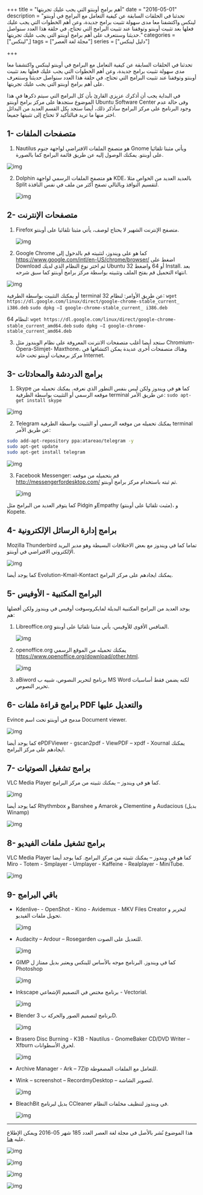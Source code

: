 +++
title = "أهم برامج أوبنتو التي يجب عليك تجربتها"
date = "2016-05-01"
description = "تحدثنا في الحلقات السابقة عن كيفية التعامل مع البرامج في أوبنتو لينكس واكتشفنا معا مدى سهولة تثبيت برامج جديدة، وعن أهم الخطوات التي يجب عليك فعلها بعد تثبيت أوبنتو وتوقفنا عند تثبيت البرامج التي تحتاج، في حلقة هذا العدد سنواصل حديثنا وسنتعرف على أهم برامج أوبنتو التي يجب عليك تجربتها."
categories = ["لينكس",]
tags = ["مجلة لغة العصر"]
series = ["دليل لينكس"]

+++

تحدثنا في الحلقات السابقة عن كيفية التعامل مع البرامج في أوبنتو لينكس واكتشفنا معا مدى سهولة تثبيت برامج جديدة، وعن أهم الخطوات التي يجب عليك فعلها بعد تثبيت أوبنتو وتوقفنا عند تثبيت البرامج التي تحتاج، في حلقة هذا العدد سنواصل حديثنا وسنتعرف على أهم برامج أوبنتو التي يجب عليك تجربتها.

في البداية يجب أن أذكرك عزيزي القارئ بأن كل البرامج التي سيتم ذكرها في هذا الموضوع ستجدها على مركز برامج أوبنتو Ubuntu Software Center وفى حالة عدم وجود البرنامج على مركز البرامج سأذكر ذلك، أيضا ستجد بكل القسم العديد من البدائل اختر منها ما تريد فبالتأكيد لا تحتاج إلى تثبيتها جميعا.

## 1- متصفحات الملفات

1. Nautilus هو متصفح الملفات الافتراضي لواجهة جنوم Gnome ويأتي مثبتا تلقائيا على أوبنتو.
   يمكنك الوصول إليه عن طريق قائمة البرامج كما بالصورة.

![img](images/1.jpg)

2. Dolphin هو متصفح الملفات الرسمي لواجهة KDE، بالعديد العديد من الخواص مثلا Split لتقسيم النوافذ وبالتالي تصفح أكثر من ملف في نفس النافذة.

    ![img](images/2.png)

## 2- متصفحات الإنترنت

1. Firefox متصفح الإنترنت الشهير لا يحتاج لوصف، يأتي مثبتا تلقائيا على أوبنتو.

    ![img](images/3.png)

2. Google Chrome كما هو على ويندوز، لتثبيته قم بالدخول إلى
   https://www.google.com/intl/en-US/chrome/browser/
   اضغط على Download ثم اختر نوع النظام الذي لديك Ubuntu 32 أو 64 واضغط Install.
   بعد انتهاء التحميل قم بفتح الملف وتثبيته بواسطة مركز برامج أوبنتو كما سبق شرحه.

![img](images/4.png)

أو يمكنك التثبيت بواسطة الطرفية terminal عن طريق الأوامر:
لنظام 32:
`wget https://dl.google.com/linux/direct/google-chrome-stable_current_ i386.deb`
`sudo dpkg –I google-chrome-stable_current_ i386.deb`

لنظام 64:
`wget https://dl.google.com/linux/direct/google-chrome-stable_current_amd64.deb`
`sudo dpkg –I google-chrome-stable_current_amd64.deb`

3. ستجد أيضا أغلب متصفحات الانترنت المعروفة على نظام الويندوز مثل Chromium-Opera-Slimjet- Maxthone، وهناك متصفحات أخرى عديدة يمكن اكتشافها في مركز برمجيات أوبنتو تحت خانة Internet.

## 3- برامج الدردشة والمحادثات

1. Skype كما هو في ويندوز ولكن ليس بنفس التطور الذي نعرفه.
   يمكنك تحميله من موقعه الرسمي أو التثبيت بواسطة الطرفية terminal عن طريق الأمر:
   `sudo apt-get install skype`

![img](images/5.jpg)

2. Telegram يمكنك تحميله من موقعه الرسمي أو التثبيت بواسطة الطرفية terminal عن طريق الأمر:

```bash
sudo add-apt-repository ppa:atareao/telegram -y
sudo apt-get update
sudo apt-get install telegram
```

![img](images/6.jpg)

3. Facebook Messenger: قم بتحميله من موقعه http://messengerfordesktop.com/ ثم ثبته باستخدام مركز برامج أوبنتو.

    ![img](images/7.jpg)

كما يتوفر العديد من البرامج مثل Pidgin وEmpathy (مثبت تلقائيا على أوبنتو)، و Kopete.

## 4- برامج إدارة الرسائل الإلكترونية

Mozilla Thunderbird تماما كما في ويندوز مع بعض الاختلافات البسيطة وهو مدير البريد الإلكتروني الافتراضي في أوبنتو.

![img](images/9.png)

كما يوجد أيضا Evolution-Kmail-Kontact يمكنك ايجادهم على مركز البرامج.

## 5- البرامج المكتبية - الأوفيس

يوجد العديد من البرامج المكتبية البديلة لمايكروسوفت أوفيس في ويندوز ولكن أفضلها هم:

1. Libreoffice.org المنافس الأقوى للأوفيس، يأتي مثبتا تلقائيا على أوبنتو.

    ![img](images/10.png)

2. openoffice.org يمكنك تحميله من الموقع الرسمي https://www.openoffice.org/download/other.html.

    ![img](images/11.png)

3. aBiword برنامج لتحرير النصوص، شبيه ب MS Word لكنه يضمن فقط أساسيات تحرير النصوص.

## 6- برامج قراءة ملفات PDF والتعديل عليها

Evince مدمج في أوبنتو تحت اسم Document viewer.

![img](images/12.png)

كما يوجد أيضا ePDFViewer - gscan2pdf - ViewPDF – xpdf - Xournal يمكنك ايجادهم على مركز البرامج.

## 7- برامج تشغيل الصوتيات

VLC Media Player كما هو في ويندوز – يمكنك تثبيته من مركز البرامج.

![img](images/13.png)

كما يوجد أيضا Rhythmbox و Banshee و Amarok و Clementine و Audacious (بديل Winamp)

![img](images/14.png)

## 8- برامج تشغيل ملفات الفيديو

VLC Media Player كما هو في ويندوز – يمكنك تثبيته من مركز البرامج.
كما يوجد أيضا Miro - Totem - Smplayer - Umplayer - Kaffeine - Realplayer - MiniTube.

![img](images/15.png)

## 9- باقي البرامج

-   Kdenlive- - OpenShot - Kino - Avidemux - MKV Files Creator لتحرير و تحويل ملفات الفيديو.

    ![img](images/16.png)

-   Audacity – Ardour – Rosegarden للتعديل على الصوت.

    ![img](images/17.jpg)

-   GIMP كما في ويندوز. البرنامج موجه بالأساس للينكس ويعتبر بديل ممتاز ل Photoshop

    ![img](images/18.png)

-   Inkscape برنامج مختص في التصميم الإشعاعي - Vectorial.

    ![img](images/19.png)

-   Blender برنامج لتصميم الصور والحركة ب 3D.

    ![img](images/20.png)

-   Brasero Disc Burning - K3B - Nautilus - GnomeBaker CD/DVD Writer – Xfburn لحرق الأسطوانات.

    ![img](images/21.png)

-   Archive Manager - Ark – 7Zip للتعامل مع الملفات المضغوطة.
-   Wink – screenshot – RecordmyDesktop – لتصوير الشاشة.

    ![img](images/22.png)

-   BleachBit بديل لبرنامج CCleaner في ويندوز لتنظيف مخلفات النظام.

    ![img](images/23.png)

---

هذا الموضوع نُشر باﻷصل في مجلة لغة العصر العدد 185 شهر 05-2016 ويمكن الإطلاع عليه [هنا](https://drive.google.com/file/d/1QH89M5_xSqY5_q-wUvSV5gn4CK7kdkxq/view?usp=sharing).

![img](images/185-2.png)

![img](images/185-3.png)

![img](images/185-4.png)

![img](images/185-5.png)
